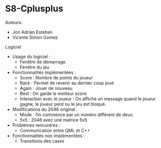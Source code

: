 # S8-Cplusplus

Auteurs:

- Jon Adrian Esteban
- Vicente Simon Gomez


Logiciel

- Usage du logiciel :
  - Fenêtre de démarrage 
  - Fenêtre du jeu
- Fonctionnalités implémentées :
  -	Score : Nombre de points du joueur
  -	Back : Permet de revenir au dernier coup joué
  -	Again : Jouer de nouveau
  -	Best : On garde le meilleur score
  -	Interaction avec le joueur : On affiche un message quand le joueur gagne, le joueur perd ou le jeu est bloqué.
- Modifications du 2048 original :
  -	Mode : On commence par un numéro différent de deux.
  -	5x5 : 2048 avec une matrice 5x5 
- Problèmes rencontrés :
  - Communication entre QML et C++
- Fonctionnalités non implémentées :
  - Transitions des cases 
